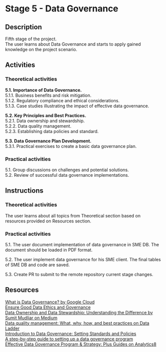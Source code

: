 # Stage 5 - Data Governance

## Description
Fifth stage of the project.\
The user learns about Data Governance and starts to apply gained knowledge on the project scenario.

## Activities

### Theoretical activities
**5.1. Importance of Data Governance.**\
5.1.1. Business benefits and risk mitigation.\
5.1.2. Regulatory compliance and ethical considerations.\
5.1.3. Case studies illustrating the impact of effective data governance.

**5.2. Key Principles and Best Practices.**\
5.2.1. Data ownership and stewardship.\
5.2.2. Data quality management.\
5.2.3. Establishing data policies and standard.

**5.3. Data Governance Plan Development.**\
5.3.1. Practical exercises to create a basic data governance plan.

### Practical activities
5.1. Group discussions on challenges and potential solutions.\
5.2. Review of successful data governance implementations.

## Instructions

### Theoretical activities
The user learns about all topics from Theoretical section based on resources provided on Resources section.

### Practical activities
5.1. The user document implementation of data governance in SME DB. The document should be loaded in PDF format.

5.2. The user implement data governance for his SME client. The final tables of SME DB and code are saved.

5.3. Create PR to submit to the remote repository current stage changes.

## Resources
[What is Data Governance? by Google Cloud](https://cloud.google.com/learn/what-is-data-governance)\
[Ensure Good Data Ethics and Governance](https://www.datatopolicy.org/considerations/ensure-good-data-ethics-and-governance)\
[Data Ownership and Data Stewardship: Understanding the Difference by Sumit Mudliar on Medium](https://medium.com/data-quality-beyond/data-ownership-and-data-stewardship-understanding-the-difference-77c9961b21e0)\
[Data quality management: What, why, how, and best practices on Data Ladder](https://dataladder.com/data-quality-management/)\
[Introduction to Data Governance: Setting Standards and Policies](https://www.ciopages.com/data-governance/)\
[A step-by-step guide to setting up a data governance program](https://www.ibm.com/blog/a-step-by-step-guide-to-setting-up-a-data-governance-program/)\
[Effective Data Governance Program & Strategy: Plus Guides on Analytics8 ](https://www.analytics8.com/blog/how-to-build-an-effective-data-governance-program-and-strategy/)